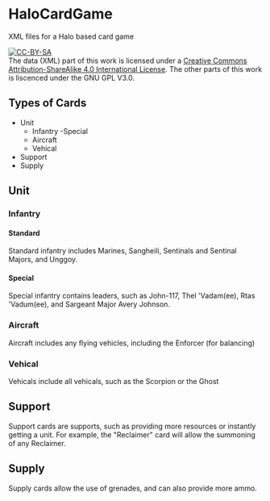 # HaloCardGame
XML files for a Halo based card game  

<a rel="license" href="http://creativecommons.org/licenses/by-sa/4.0/"><img alt="CC-BY-SA" style="border-width:0" src="https://i.creativecommons.org/l/by-sa/4.0/88x31.png" title="Creative Commons Attribution-ShareAlike 4.0 International License" /></a><br />The data (XML) part of this work is licensed under a <a rel="license" href="http://creativecommons.org/licenses/by-sa/4.0/">Creative Commons Attribution-ShareAlike 4.0 International License</a>. The other parts of this work is liscenced under the GNU GPL V3.0.

## Types of Cards
- Unit
  - Infantry
    -Special
  - Aircraft
  - Vehical
- Support
- Supply

## Unit
### Infantry
#### Standard
Standard infantry includes Marines, Sangheili, Sentinals and Sentinal Majors, and Unggoy.
#### Special
Special infantry contains leaders, such as John-117, Thel 'Vadam(ee), Rtas 'Vadum(ee), and Sargeant Major Avery Johnson.
### Aircraft
Aircraft includes any flying vehicles, including the Enforcer (for balancing)
### Vehical
Vehicals include all vehicals, such as the Scorpion or the Ghost
## Support
Support cards are supports, such as providing more resources or instantly getting a unit. For example, the "Reclaimer" card will allow the summoning of any Reclaimer.
## Supply
Supply cards allow the use of grenades, and can also provide more ammo.
